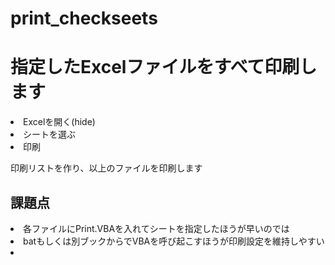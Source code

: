 # print_checkseets
<h1>指定したExcelファイルをすべて印刷します</h1>
  <li>Excelを開く(hide)</li>
  <li>シートを選ぶ</li>
  <li>印刷</li>
  
  <p>印刷リストを作り、以上のファイルを印刷します</p>
 
<h2>課題点</h2>
  <li>各ファイルにPrint.VBAを入れてシートを指定したほうが早いのでは</li>
  <li>batもしくは別ブックからでVBAを呼び起こすほうが印刷設定を維持しやすい</li>
  <li></li>
